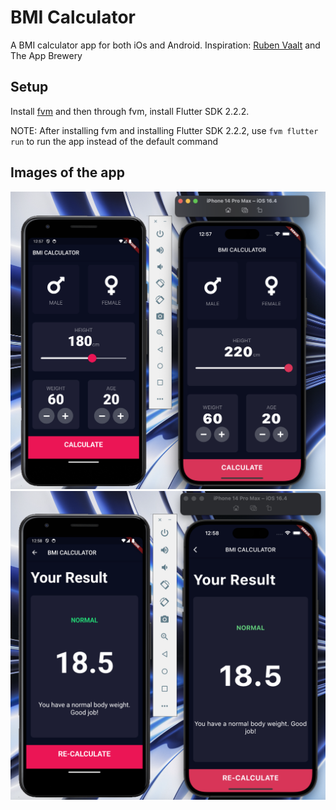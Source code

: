 # BMI Calculator

A BMI calculator app for both iOs and Android. Inspiration: [Ruben Vaalt](https://dribbble.com/shots/4585382-Simple-BMI-Calculator) and The App Brewery

## Setup

Install [fvm](https://fvm.app/docs/getting_started/installation) and then through fvm, install Flutter SDK 2.2.2.

NOTE: After installing fvm and installing Flutter SDK 2.2.2, use `fvm flutter run` to run the app instead of the default command

## Images of the app

![App Homescreen](imgs/image.png)
![Results Screen](imgs/image-1.png)
